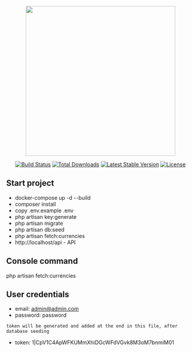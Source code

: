 <p align="center"><a href="https://laravel.com" target="_blank"><img src="https://raw.githubusercontent.com/laravel/art/master/logo-lockup/5%20SVG/2%20CMYK/1%20Full%20Color/laravel-logolockup-cmyk-red.svg" width="400"></a></p>

<p align="center">
<a href="https://travis-ci.org/laravel/framework"><img src="https://travis-ci.org/laravel/framework.svg" alt="Build Status"></a>
<a href="https://packagist.org/packages/laravel/framework"><img src="https://img.shields.io/packagist/dt/laravel/framework" alt="Total Downloads"></a>
<a href="https://packagist.org/packages/laravel/framework"><img src="https://img.shields.io/packagist/v/laravel/framework" alt="Latest Stable Version"></a>
<a href="https://packagist.org/packages/laravel/framework"><img src="https://img.shields.io/packagist/l/laravel/framework" alt="License"></a>
</p>

## Start project

- docker-compose up -d --build
- composer install
- copy .env.example .env
- php artisan key:generate
- php artisan migrate
- php artisan db:seed
- php artisan fetch:currencies
- http://localhost/api - API

## Console command

php artisan fetch:currencies

## User credentials

- email: admin@admin.com
- password: password

`token will be generated and added at the end in this file, after database seeding`
* token: 1|CpV1C4ApWFKUMmXhiDGcWFdVGvk8M3oM7bnmiM01
